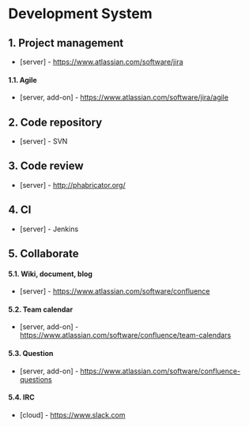 # Development System


## 1. Project management
 * [server] - https://www.atlassian.com/software/jira
 
#### 1.1. Agile
 * [server, add-on] - https://www.atlassian.com/software/jira/agile

## 2. Code repository
 * [server] - SVN

## 3. Code review
 * [server] - http://phabricator.org/

## 4. CI
 * [server] - Jenkins

## 5. Collaborate

#### 5.1. Wiki, document, blog
 * [server] - https://www.atlassian.com/software/confluence

#### 5.2. Team calendar
 * [server, add-on] - https://www.atlassian.com/software/confluence/team-calendars

#### 5.3. Question
 * [server, add-on] - https://www.atlassian.com/software/confluence-questions

#### 5.4. IRC
 * [cloud] - https://www.slack.com 
 
 
 

